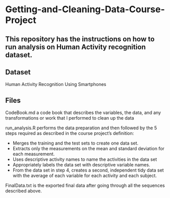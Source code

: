 # Getting-and-Cleaning-Data-Course-Project

## This repository has the instructions on how to run analysis on Human Activity recognition dataset.

## Dataset
Human Activity Recognition Using Smartphones

## Files
CodeBook.md a code book that describes the variables, the data, and any transformations or work that I performed to clean up the data

run_analysis.R performs the data preparation and then followed by the 5 steps required as described in the course project’s definition:
  * Merges the training and the test sets to create one data set.
  * Extracts only the measurements on the mean and standard deviation for each measurement.
  * Uses descriptive activity names to name the activities in the data set
  * Appropriately labels the data set with descriptive variable names.
  * From the data set in step 4, creates a second, independent tidy data set with the average of each variable for each activity and each       subject.

FinalData.txt is the exported final data after going through all the sequences described above.
